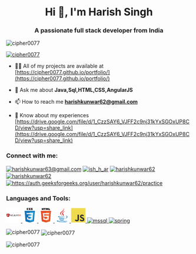 <h1 align="center">Hi 👋, I'm Harish Singh</h1>
<h3 align="center">A passionate full stack developer from India</h3>

<p align="left"> <img src="https://komarev.com/ghpvc/?username=cipher0077&label=Profile%20views&color=0e75b6&style=flat" alt="cipher0077" /> </p>

<p align="left"> <a href="https://github.com/ryo-ma/github-profile-trophy"><img src="https://github-profile-trophy.vercel.app/?username=cipher0077" alt="cipher0077" /></a> </p>

- 👨‍💻 All of my projects are available at [https://cipher0077.github.io/portfolio/](https://cipher0077.github.io/portfolio/)

- 💬 Ask me about **Java,Sql,HTML,CSS,AngularJS**

- 📫 How to reach me **harishkunwar62@gmail.com**

- 📄 Know about my experiences [https://drive.google.com/file/d/1_CzzSAY6_VJFF2c9nj31kYxSGOxUP8CD/view?usp=share_link](https://drive.google.com/file/d/1_CzzSAY6_VJFF2c9nj31kYxSGOxUP8CD/view?usp=share_link)

<h3 align="left">Connect with me:</h3>
<p align="left">
<a href="https://linkedin.com/in/harishkunwar63@gmail.com" target="blank"><img align="center" src="https://raw.githubusercontent.com/rahuldkjain/github-profile-readme-generator/master/src/images/icons/Social/linked-in-alt.svg" alt="harishkunwar63@gmail.com" height="30" width="40" /></a>
<a href="https://instagram.com/ish_h_ar" target="blank"><img align="center" src="https://raw.githubusercontent.com/rahuldkjain/github-profile-readme-generator/master/src/images/icons/Social/instagram.svg" alt="ish_h_ar" height="30" width="40" /></a>
<a href="https://www.hackerrank.com/harishkunwar62" target="blank"><img align="center" src="https://raw.githubusercontent.com/rahuldkjain/github-profile-readme-generator/master/src/images/icons/Social/hackerrank.svg" alt="harishkunwar62" height="30" width="40" /></a>
<a href="https://www.leetcode.com/harishkunwar62" target="blank"><img align="center" src="https://raw.githubusercontent.com/rahuldkjain/github-profile-readme-generator/master/src/images/icons/Social/leet-code.svg" alt="harishkunwar62" height="30" width="40" /></a>
<a href="https://auth.geeksforgeeks.org/user/https://auth.geeksforgeeks.org/user/harishkunwar62/practice" target="blank"><img align="center" src="https://raw.githubusercontent.com/rahuldkjain/github-profile-readme-generator/master/src/images/icons/Social/geeks-for-geeks.svg" alt="https://auth.geeksforgeeks.org/user/harishkunwar62/practice" height="30" width="40" /></a>
</p>

<h3 align="left">Languages and Tools:</h3>
<p align="left"> <a href="https://angular.io" target="_blank" rel="noreferrer"> <img src="https://raw.githubusercontent.com/devicons/devicon/master/icons/angularjs/angularjs-original-wordmark.svg" alt="angularjs" width="40" height="40"/> </a> <a href="https://www.w3schools.com/css/" target="_blank" rel="noreferrer"> <img src="https://raw.githubusercontent.com/devicons/devicon/master/icons/css3/css3-original-wordmark.svg" alt="css3" width="40" height="40"/> </a> <a href="https://www.w3.org/html/" target="_blank" rel="noreferrer"> <img src="https://raw.githubusercontent.com/devicons/devicon/master/icons/html5/html5-original-wordmark.svg" alt="html5" width="40" height="40"/> </a> <a href="https://www.java.com" target="_blank" rel="noreferrer"> <img src="https://raw.githubusercontent.com/devicons/devicon/master/icons/java/java-original.svg" alt="java" width="40" height="40"/> </a> <a href="https://developer.mozilla.org/en-US/docs/Web/JavaScript" target="_blank" rel="noreferrer"> <img src="https://raw.githubusercontent.com/devicons/devicon/master/icons/javascript/javascript-original.svg" alt="javascript" width="40" height="40"/> </a> <a href="https://www.microsoft.com/en-us/sql-server" target="_blank" rel="noreferrer"> <img src="https://www.svgrepo.com/show/303229/microsoft-sql-server-logo.svg" alt="mssql" width="40" height="40"/> </a> <a href="https://spring.io/" target="_blank" rel="noreferrer"> <img src="https://www.vectorlogo.zone/logos/springio/springio-icon.svg" alt="spring" width="40" height="40"/> </a> </p>

<p><img align="left" src="https://github-readme-stats.vercel.app/api/top-langs?username=cipher0077&show_icons=true&locale=en&layout=compact" alt="cipher0077" /></p>

<p>&nbsp;<img align="center" src="https://github-readme-stats.vercel.app/api?username=cipher0077&show_icons=true&locale=en" alt="cipher0077" /></p>

<p><img align="center" src="https://github-readme-streak-stats.herokuapp.com/?user=cipher0077&" alt="cipher0077" /></p>
